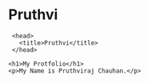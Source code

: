 # Pruthvi
<html>
      
     <head>        
       <title>Pruthvi</title>  
     </head>
  
  <body>
  
    <h1>My Protfolio</h1> 
    <p>My Name is Pruthviraj Chauhan.</p> 
  
  </body>



</html>
